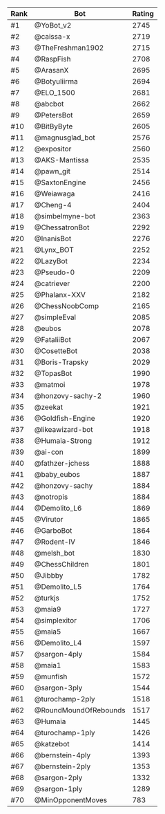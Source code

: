 Rank|Bot|Rating
---|---|---
#1|@YoBot_v2|2745
#2|@caissa-x|2719
#3|@TheFreshman1902|2715
#4|@RaspFish|2708
#5|@ArasanX|2695
#6|@Botyuliirma|2694
#7|@ELO_1500|2681
#8|@abcbot|2662
#9|@PetersBot|2659
#10|@BitByByte|2605
#11|@magnusglad_bot|2576
#12|@expositor|2560
#13|@AKS-Mantissa|2535
#14|@pawn_git|2514
#15|@SaxtonEngine|2456
#16|@Weiawaga|2416
#17|@Cheng-4|2404
#18|@simbelmyne-bot|2363
#19|@ChessatronBot|2292
#20|@InanisBot|2276
#21|@Lynx_BOT|2252
#22|@LazyBot|2234
#23|@Pseudo-0|2209
#24|@catriever|2200
#25|@Phalanx-XXV|2182
#26|@ChessNoobComp|2165
#27|@simpleEval|2085
#28|@eubos|2078
#29|@FataliiBot|2067
#30|@CosetteBot|2038
#31|@Boris-Trapsky|2029
#32|@TopasBot|1990
#33|@matmoi|1978
#34|@honzovy-sachy-2|1960
#35|@zeekat|1921
#36|@Goldfish-Engine|1920
#37|@likeawizard-bot|1918
#38|@Humaia-Strong|1912
#39|@ai-con|1899
#40|@fathzer-jchess|1888
#41|@baby_eubos|1887
#42|@honzovy-sachy|1884
#43|@notropis|1884
#44|@Demolito_L6|1869
#45|@Virutor|1865
#46|@GarboBot|1864
#47|@Rodent-IV|1846
#48|@melsh_bot|1830
#49|@ChessChildren|1801
#50|@Jibbby|1782
#51|@Demolito_L5|1764
#52|@turkjs|1752
#53|@maia9|1727
#54|@simplexitor|1706
#55|@maia5|1667
#56|@Demolito_L4|1597
#57|@sargon-4ply|1584
#58|@maia1|1583
#59|@munfish|1572
#60|@sargon-3ply|1544
#61|@turochamp-2ply|1518
#62|@RoundMoundOfRebounds|1517
#63|@Humaia|1445
#64|@turochamp-1ply|1426
#65|@katzebot|1414
#66|@bernstein-4ply|1393
#67|@bernstein-2ply|1353
#68|@sargon-2ply|1332
#69|@sargon-1ply|1289
#70|@MinOpponentMoves|783
